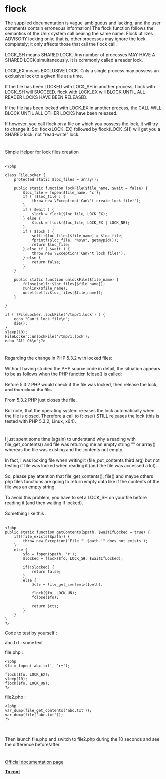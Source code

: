 # flock



The supplied documentation is vague, ambiguous and lacking, and the user comments contain erroneous information! The flock function follows the semantics of the Unix system call bearing the same name. Flock utilizes ADVISORY locking only; that is, other processes may ignore the lock completely; it only affects those that call the flock call.<br><br>LOCK_SH means SHARED LOCK. Any number of processes MAY HAVE A SHARED LOCK simultaneously. It is commonly called a reader lock.<br><br>LOCK_EX means EXCLUSIVE LOCK. Only a single process may possess an exclusive lock to a given file at a time.<br><br>If the file has been LOCKED with LOCK_SH in another process, flock with LOCK_SH will SUCCEED. flock with LOCK_EX will BLOCK UNTIL ALL READER LOCKS HAVE BEEN RELEASED.<br><br>If the file has been locked with LOCK_EX in another process, the CALL WILL BLOCK UNTIL ALL OTHER LOCKS have been released.<br><br>If however, you call flock on a file on which you possess the lock, it will try to change it. So: flock(LOCK_EX) followed by flock(LOCK_SH) will get you a SHARED lock, not "read-write" lock.  

#

Simple Helper for lock files creation<br><br>

```
<?php

class FileLocker {
    protected static $loc_files = array();

    public static function lockFile($file_name, $wait = false) {
        $loc_file = fopen($file_name, 'c');
        if ( !$loc_file ) {
            throw new \Exception('Can\'t create lock file!');
        }
        if ( $wait ) {
            $lock = flock($loc_file, LOCK_EX);
        } else {
            $lock = flock($loc_file, LOCK_EX | LOCK_NB);
        }
        if ( $lock ) {
            self::$loc_files[$file_name] = $loc_file;
            fprintf($loc_file, "%s\n", getmypid());
            return $loc_file;
        } else if ( $wait ) {
            throw new \Exception('Can\'t lock file!');
        } else {
            return false;
        }
    }

    public static function unlockFile($file_name) {
        fclose(self::$loc_files[$file_name]);
        @unlink($file_name);
        unset(self::$loc_files[$file_name]);
    }

} 

if ( !FileLocker::lockFile('/tmp/1.lock') ) {
    echo "Can't lock file\n";
    die();
}
sleep(10);
FileLocker::unlockFile('/tmp/1.lock');
echo "All Ok\n";?>
```
  

#

Regarding the change in PHP 5.3.2 with locked files:<br><br>Without having studied the PHP source code in detail, the situation appears to be as follows when the PHP function fclose() is called:<br><br>Before 5.3.2 PHP would check if the file was locked, then release the lock, and then close the file.<br><br>From 5.3.2 PHP just closes the file.<br><br>But note, that the operating system releases the lock automatically when the file is closed. Therefore a call to fclose() STILL releases the lock (this is tested with PHP 5.3.2, Linux, x64).  

#

I just spent some time (again) to understand why a reading with file_get_contents() and file was returning me an empty string "" or array() whereas the file was existing and the contents not empty.<br><br>In fact, i was locking file when writing it (file_put_contents third arg) but not testing if file was locked when reading it (and the file was accessed a lot).<br><br>So, please pay attention that file_get_contents(), file() and maybe others php files functions are going to return empty data like if the contents of the file was an empty string.<br><br>To avoid this problem, you have to set a LOCK_SH on your file before reading it (and then waiting if locked).<br><br>Something like this :<br><br>

```
<?php
public static function getContents($path, $waitIfLocked = true) {
    if(!file_exists($path)) {
        throw new Exception('File "'.$path.'" does not exists');
    }
    else {
        $fo = fopen($path, 'r');
        $locked = flock($fo, LOCK_SH, $waitIfLocked);
        
        if(!$locked) {
            return false;
        }
        else {
            $cts = file_get_contents($path);
            
            flock($fo, LOCK_UN);
            fclose($fo);
            
            return $cts;
        }
    }
}
?>
```


Code to test by yourself :

abc.txt :
someText

file.php :


```
<?php
$fo = fopen('abc.txt', 'r+');

flock($fo, LOCK_EX);
sleep(10);
flock($fo, LOCK_UN);
?>
```


file2.php : 


```
<?php
var_dump(file_get_contents('abc.txt'));
var_dump(file('abc.txt'));
?>
```
<br><br>Then launch file.php and switch to file2.php during the 10 seconds and see the difference before/after  

#

[Official documentation page](https://www.php.net/manual/en/function.flock.php)

**[To root](/README.md)**